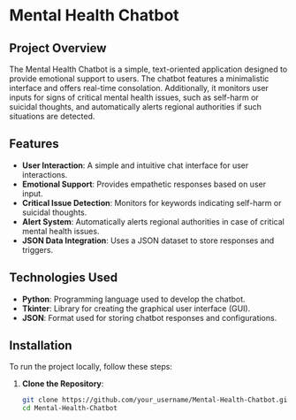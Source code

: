 # Mental Health Chatbot

## Project Overview
The Mental Health Chatbot is a simple, text-oriented application designed to provide emotional support to users. The chatbot features a minimalistic interface and offers real-time consolation. Additionally, it monitors user inputs for signs of critical mental health issues, such as self-harm or suicidal thoughts, and automatically alerts regional authorities if such situations are detected.

## Features
- **User Interaction**: A simple and intuitive chat interface for user interactions.
- **Emotional Support**: Provides empathetic responses based on user input.
- **Critical Issue Detection**: Monitors for keywords indicating self-harm or suicidal thoughts.
- **Alert System**: Automatically alerts regional authorities in case of critical mental health issues.
- **JSON Data Integration**: Uses a JSON dataset to store responses and triggers.

## Technologies Used
- **Python**: Programming language used to develop the chatbot.
- **Tkinter**: Library for creating the graphical user interface (GUI).
- **JSON**: Format used for storing chatbot responses and configurations.

## Installation
To run the project locally, follow these steps:

1. **Clone the Repository**:
   ```bash
   git clone https://github.com/your_username/Mental-Health-Chatbot.git
   cd Mental-Health-Chatbot
